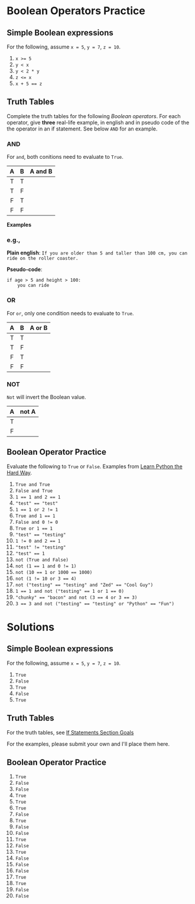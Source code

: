 # Boolean Operators Practice

## Simple Boolean expressions
For the following, assume `x = 5`, `y = 7`, `z = 10`.
1. `x >= 5`
2. `y < x`
3. `y < 2 * y`
4. `z <= x`
5. `x + 5 == z`

## Truth Tables
Complete the truth tables for the following *Boolean operators*. For each operator, give **three** real-life example, in english and in pseudo code of the the operator in an if statement. See below `AND` for an example.

### AND
For `and`, both conitions need to evaluate to `True`.

| A | B | A and B |
|:-:|:-:|:-------:|
| T | T |         |
| T | F |         |
| F | T |         |
| F | F |         |

**Examples**

### e.g.,
**Plain english**: `If you are older than 5 and taller than 100 cm, you can ride on the roller coaster.`

**Pseudo-code**:
```
if age > 5 and height > 100:
    you can ride
```

### OR
For `or`, only one condition needs to evaluate to `True`.

| A | B | A or B |
|:-:|:-:|:------:|
| T | T |        |
| T | F |        |
| F | T |        |
| F | F |        |

### NOT
`Not` will invert the Boolean value.

| A | not A |
|:-:|:-----:|
| T |       |
| F |       |

## Boolean Operator Practice
Evaluate the following to `True` or `False`. Examples from [Learn Python the Hard Way](http://cglab.ca/~morin/teaching/1405/lpthw/book/ex28.html).
1. `True and True`
2. `False and True`
3. `1 == 1 and 2 == 1`
4. `"test" == "test"`
5. `1 == 1 or 2 != 1`
6. `True and 1 == 1`
7. `False and 0 != 0`
8. `True or 1 == 1`
9. `"test" == "testing"`
10. `1 != 0 and 2 == 1`
11. `"test" != "testing"`
12. `"test" == 1`
13. `not (True and False)`
14. `not (1 == 1 and 0 != 1)`
15. `not (10 == 1 or 1000 == 1000)`
16. `not (1 != 10 or 3 == 4)`
17. `not ("testing" == "testing" and "Zed" == "Cool Guy")`
18. `1 == 1 and not ("testing" == 1 or 1 == 0)`
19. `"chunky" == "bacon" and not (3 == 4 or 3 == 3)`
20. `3 == 3 and not ("testing" == "testing" or "Python" == "Fun")`

# Solutions
## Simple Boolean expressions
For the following, assume `x = 5`, `y = 7`, `z = 10`.
1. `True`
2. `False`
3. `True`
4. `False`
5. `True`

## Truth Tables
For the truth tables, see [If Statements Section Goals](https://github.com/MrGallo/classroom-examples/tree/master/02-if-statements/README.md)

For the examples, please submit your own and I'll place them here.

## Boolean Operator Practice
1. `True`
2. `False`
3. `False`
4. `True`
5. `True`
6. `True`
7. `False`
8. `True`
9. `False`
10. `False`
11. `True`
12. `False`
13. `True`
14. `False`
15. `False`
16. `False`
17. `True`
18. `True`
19. `False`
20. `False`
